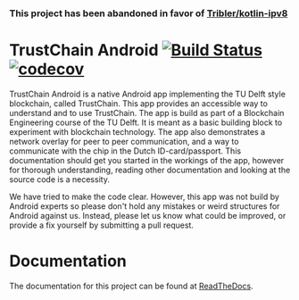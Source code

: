 ### This project has been abandoned in favor of [Tribler/kotlin-ipv8](https://github.com/Tribler/kotlin-ipv8)

TrustChain Android [![Build Status](https://travis-ci.org/klikooo/CS4160-trustchain-android.svg?branch=master)](https://travis-ci.org/klikooo/CS4160-trustchain-android) [![codecov](https://codecov.io/gh/klikooo/CS4160-trustchain-android/branch/master/graph/badge.svg)](https://codecov.io/gh/klikooo/CS4160-trustchain-android)
==================

TrustChain Android is a native Android app implementing the TU Delft style blockchain, called TrustChain. This app provides an accessible way to understand and to use TrustChain. The app is build as part of a Blockchain Engineering course of the TU Delft. It is meant as a basic building block to experiment with blockchain technology. The app also demonstrates a network overlay for peer to peer communication, and a way to communicate with the chip in the Dutch ID-card/passport. This documentation should get you started in the workings of the app, however for thorough understanding, reading other documentation and looking at the source code is a necessity.

We have tried to make the code clear. However, this app was not build by Android experts so please don't hold any mistakes or weird structures for Android against us. Instead, please let us know what could be improved, or provide a fix yourself by submitting a pull request.

Documentation
=============
The documentation for this project can be found at [ReadTheDocs](http://trustchain.readthedocs.org).

